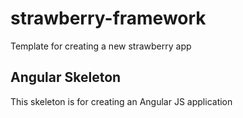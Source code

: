 # strawberry-framework
Template for creating a new strawberry app

## Angular Skeleton
This skeleton is for creating an Angular JS application
